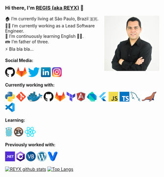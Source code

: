 ### Hi there, I'm [REGIS (aka REYX)](https://github.com/reyx) 👋

<img src="images/me.jpg" width="180" align="right" />

🏠 I’m currently living at São Paulo, Brazil 🇧🇷. <br/>
👨‍💻 I’m currently working as a Lead Software Engineer.<br/>
🌱 I’m continuously learning English 🤦‍♂.<br/>
👪 I’m father of three. <br/>
⚡ Bla bla bla...

**Social Media:**

[![GitHub](icons/github.png)](https://github.com/reyx)
[![GitLab](icons/gitlab.png)](https://gitlab.com/regis.sabino)
[![Twitter](icons/twitter.png)](https://twitter.com/regisabino)
[![LinkedIn](icons/linkedin.png)](https://www.linkedin.com/in/regissilva/)
[![Instagram](icons/instagram.png)](https://www.instagram.com/reyx/)

**Currently working with:**

<a href="https://www.python.org/" title="Python"><img src="icons/python.png" /></a>
<a href="https://git-scm.com/" title="Git"><img src="icons/git.png" /></a>
<a href="https://www.docker.com/" title="Docker"><img src="icons/docker.png" /></a>
<a href="https://github.com/" title="GitHub"><img src="icons/github.png" /></a>
<a href="https://gitlab.com/" title="GitLab"><img src="icons/gitlab.png" /></a>
<a href="https://www.terraform.io/" title="Terraform"><img src="icons/terraform.png" /></a>
<a href="https://angular.io/" title="Angular"><img src="icons/angular.png" /></a>
<a href="https://dart.dev/" title="Dart"><img src="icons/dartlang.png" /></a>
<a href="https://flutter.dev/" title="Flutter"><img src="icons/flutter.png" /></a>
<a href="https://en.wikipedia.org/wiki/JavaScript" title="JavaScript"><img src="icons/javascript.png" /></a>
<a href="https://www.typescriptlang.org/" title="TypeScript"><img src="icons/typescript.png" /></a>
<a href="https://www.mysql.com/" title="MySQL"><img src="icons/mysql.png" /></a>
<a href="https://mariadb.org/" title="MariaDB"><img src="icons/mariadb.png" /></a>
<a href="https://code.visualstudio.com/" title="Visual Studio Code"><img src="icons/vscode.png" /></a>

**Learning:**

<a href="https://golang.org/" title="Golang"><img src="icons/golang.png" /></a>
<a href="https://www.rust-lang.org/" title="Rust"><img src="icons/rust.png" /></a>
<a href="https://reactjs.org/" title="React"><img src="icons/react.png" /></a>

**Previously worked with:**

<a href="https://dotnet.microsoft.com/" title="dotNet"><img src="icons/dotnet.png" /></a>
<a href="http://csharp.net/" title="C#"><img src="icons/csharp.png" /></a>
<a href="https://docs.microsoft.com/en-us/dotnet/visual-basic/" title="Visual Basic"><img src="icons/vbnet.png" /></a>
<a href="https://wordpress.org/" title="WordPress"><img src="icons/wordpress.png" /></a>
<a href="https://www.vagrantup.com/" title="Vagrant"><img src="icons/vagrant.png" /></a>

[![REYX github stats](https://github-readme-stats.vercel.app/api?username=reyx&show_icons=true&theme=merko)](https://github.com/reyx)
 [![Top Langs](https://github-readme-stats.vercel.app/api/top-langs/?username=reyx&layout=compact&theme=merko)](https://github.com/anuraghazra/github-readme-stats)
